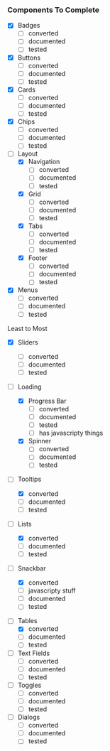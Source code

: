 ### Components To Complete

-   [x] Badges
    -   [ ] converted
    -   [ ] documented
    -   [ ] tested
-   [x] Buttons
    -   [ ] converted
    -   [ ] documented
    -   [ ] tested
-   [x] Cards
    -   [ ] converted
    -   [ ] documented
    -   [ ] tested
-   [x] Chips
    -   [ ] converted
    -   [ ] documented
    -   [ ] tested
-   [ ] Layout
    -   [x] Navigation
        -   [ ] converted
        -   [ ] documented
        -   [ ] tested
    -   [x] Grid
        -   [ ] converted
        -   [ ] documented
        -   [ ] tested
    -   [x] Tabs
        -   [ ] converted
        -   [ ] documented
        -   [ ] tested
    -   [x] Footer
        -   [ ] converted
        -   [ ] documented
        -   [ ] tested
-   [x] Menus
    -   [ ] converted
    -   [ ] documented
    -   [ ] tested

Least to Most

-   [x] Sliders
    -   [ ] converted
    -   [ ] documented
    -   [ ] tested
-   [ ] Loading

    -   [x] Progress Bar
        -   [ ] converted
        -   [ ] documented
        -   [ ] tested
        -   [ ] has javascripty things
    -   [x] Spinner
        -   [ ] converted
        -   [ ] documented
        -   [ ] tested

-   [ ] Tooltips
    -   [x] converted
    -   [ ] documented
    -   [ ] tested
-   [ ] Lists
    -   [x] converted
    -   [ ] documented
    -   [ ] tested
-   [ ] Snackbar

    -   [x] converted
    -   [ ] javascripty stuff
    -   [ ] documented
    -   [ ] tested

*   [ ] Tables
    -   [x] converted
    -   [ ] documented
    -   [ ] tested
*   [ ] Text Fields
    -   [ ] converted
    -   [ ] documented
    -   [ ] tested
*   [ ] Toggles
    -   [ ] converted
    -   [ ] documented
    -   [ ] tested
*   [ ] Dialogs
    -   [ ] converted
    -   [ ] documented
    -   [ ] tested
